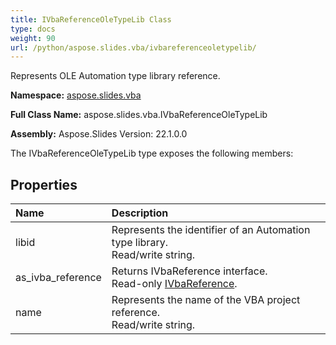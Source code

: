 ```yaml
---
title: IVbaReferenceOleTypeLib Class
type: docs
weight: 90
url: /python/aspose.slides.vba/ivbareferenceoletypelib/
---
```


Represents OLE Automation type library reference.

**Namespace:** [aspose.slides.vba](/python/aspose.slides.vba/)

**Full Class Name:** aspose.slides.vba.IVbaReferenceOleTypeLib

**Assembly:**  Aspose.Slides Version: 22.1.0.0

The IVbaReferenceOleTypeLib type exposes the following members:
## **Properties**
|**Name**|**Description**|
| :- | :- |
|libid|Represents the identifier of an Automation type library.<br/>            Read/write string.|
|as_ivba_reference|Returns IVbaReference interface.<br/>            Read-only [IVbaReference](/python/aspose.slides.vba/ivbareference/).|
|name|Represents the name of the VBA project reference.<br/>            Read/write string.|
